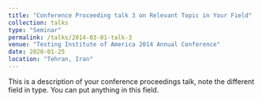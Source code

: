 ```yaml
---
title: "Conference Proceeding talk 3 on Relevant Topic in Your Field"
collection: talks
type: "Seminar"
permalink: /talks/2014-03-01-talk-3
venue: "Testing Institute of America 2014 Annual Conference"
date: 2020-01-25
location: "Tehran, Iran"
---
```


This is a description of your conference proceedings talk, note the different field in type. You can put anything in this field.
